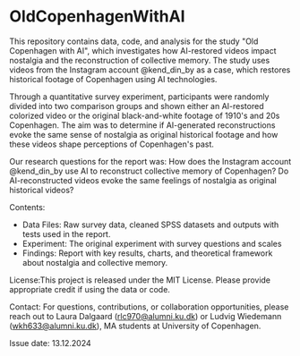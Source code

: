 # OldCopenhagenWithAI
This repository contains data, code, and analysis for the study "Old Copenhagen with AI", which investigates how AI-restored videos impact nostalgia and the reconstruction of collective memory. The study uses videos from the Instagram account @kend_din_by as a case, which restores historical footage of Copenhagen using AI technologies.

Through a quantitative survey experiment, participants were randomly divided into two comparison groups and shown either an AI-restored colorized video or the original black-and-white footage of 1910's and 20s Copenhagen. The aim was to determine if AI-generated reconstructions evoke the same sense of nostalgia as original historical footage and how these videos shape perceptions of Copenhagen's past.

Our research questions for the report was:
How does the Instagram account @kend_din_by use AI to reconstruct collective memory of Copenhagen?
Do AI-reconstructed videos evoke the same feelings of nostalgia as original historical videos?

Contents:
* Data Files: Raw survey data, cleaned SPSS datasets and outputs with tests used in the report. 
* Experiment: The original experiment with survey questions and scales 
* Findings: Report with key results, charts, and theoretical framework about nostalgia and collective memory.
  
License:This project is released under the MIT License. Please provide appropriate credit if using the data or code.

Contact: 
For questions, contributions, or collaboration opportunities, please reach out to Laura Dalgaard (rlc970@alumni.ku.dk) or Ludvig Wiedemann (wkh633@alumni.ku.dk), MA students at University of Copenhagen. 


Issue date: 13.12.2024

